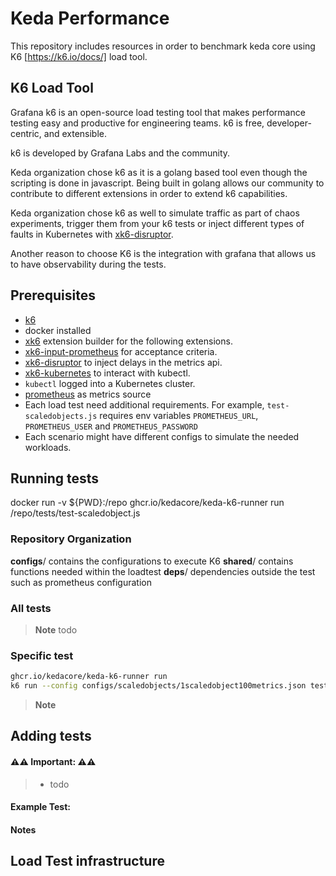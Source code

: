 # Keda Performance

This repository includes resources in order to benchmark keda core using K6 [https://k6.io/docs/] load tool.

## K6 Load Tool

Grafana k6 is an open-source load testing tool that makes performance testing easy and productive for engineering teams. k6 is free, developer-centric, and extensible.

k6 is developed by Grafana Labs and the community.

Keda organization chose k6 as it is a golang based tool even though the scripting is done in javascript. Being built in golang allows our community to contribute to different extensions in order to extend k6 capabilities.

Keda organization chose k6 as well to simulate traffic as part of chaos experiments, trigger them from your k6 tests or inject different types of faults in Kubernetes with [xk6-disruptor](https://k6.io/docs/javascript-api/xk6-disruptor/).

Another reason to choose K6 is the integration with grafana that allows us to have observability during the tests. 

## Prerequisites

- [k6](https://k6.io/)
- docker installed
- [xk6](https://github.com/grafana/xk6) extension builder for the following extensions.
- [xk6-input-prometheus](https://github.com/JorTurFer/xk6-input-prometheus) for acceptance criteria.
- [xk6-disruptor](https://k6.io/docs/javascript-api/xk6-disruptor/) to inject delays in the metrics api.
- [xk6-kubernetes](https://github.com/grafana/xk6-kubernetes) to interact with kubectl.
- `kubectl` logged into a Kubernetes cluster.
- [prometheus](https://prometheus.io/docs/prometheus/latest/configuration/configuration/) as metrics source
- Each load test need additional requirements. For example, `test-scaledobjects.js` requires env variables `PROMETHEUS_URL`, `PROMETHEUS_USER` and `PROMETHEUS_PASSWORD`
- Each scenario might have different configs to simulate the needed workloads.

## Running tests

docker run -v ${PWD}:/repo ghcr.io/kedacore/keda-k6-runner run /repo/tests/test-scaledobject.js

### Repository Organization

**configs**/ contains the configurations to execute K6
**shared**/ contains functions needed within the loadtest
**deps**/ dependencies outside the test such as prometheus configuration


### All tests


> **Note**
> todo

### Specific test

```bash
ghcr.io/kedacore/keda-k6-runner run 
k6 run --config configs/scaledobjects/1scaledobject100metrics.json tests/test-scaledobject.js  # Assumes that setup has been run before
```

> **Note**

## Adding tests

#### ⚠⚠ Important: ⚠⚠

> - todo

#### **Example Test:**

#### Notes

## Load Test infrastructure
